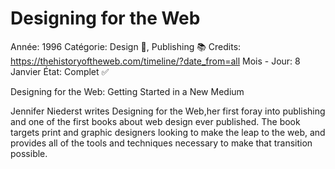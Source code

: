 # Designing for the Web

Année: 1996
Catégorie: Design 🌈, Publishing 📚
Credits: https://thehistoryoftheweb.com/timeline/?date_from=all
Mois - Jour: 8 Janvier
État: Complet ✅

Designing for the Web: Getting Started in a New Medium

Jennifer Niederst writes Designing for the Web,her first foray into publishing and one of the first books about web design ever published. The book targets print and graphic designers looking to make the leap to the web, and provides all of the tools and techniques necessary to make that transition possible.
